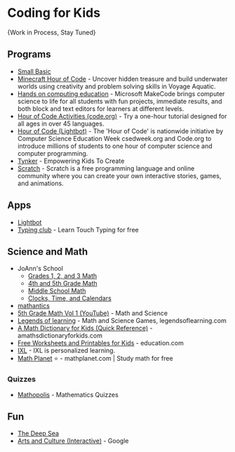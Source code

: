 # Coding for Kids

{Work in Process, Stay Tuned}

## Programs
* [Small Basic](https://smallbasic-publicwebsite.azurewebsites.net/)
* [Minecraft Hour of Code](https://www.microsoft.com/en-us/digital-skills/hour-of-code) - Uncover hidden treasure and build underwater worlds using creativity and problem solving skills in Voyage Aquatic. 
* [Hands on computing education](https://www.microsoft.com/en-us/makecode) - Microsoft MakeCode brings computer science to life for all students with fun projects, immediate results, and both block and text editors for learners at different levels.
* [Hour of Code Activities (code.org)](https://code.org/learn) - Try a one-hour tutorial designed for all ages in over 45 languages.
* [Hour of Code (Lightbot)](https://lightbot.com/hour-of-code.html) - The 'Hour of Code' is nationwide initiative by Computer Science Education Week csedweek.org and Code.org to introduce millions of students to one hour of computer science and computer programming.
* [Tynker](https://www.tynker.com/) - Empowering Kids To Create
* [Scratch](https://scratch.mit.edu/) - Scratch is a free programming language and online community where you can create your own interactive stories, games, and animations.

## Apps
* [Lightbot](https://lightbot.com/)
* [Typing club](https://www.typingclub.com/) - Learn Touch Typing for free

## Science and Math
* JoAnn's School
  * [Grades 1, 2, and 3 Math](https://www.youtube.com/c/JoAnnsSchool/playlists?view=50&sort=dd&shelf_id=6)
  * [4th and 5th Grade Math](https://www.youtube.com/c/JoAnnsSchool/playlists?view=50&sort=dd&shelf_id=13)
  * [Middle School Math](https://www.youtube.com/c/JoAnnsSchool/playlists?view=50&sort=dd&shelf_id=5)
  * [Clocks, Time, and Calendars](https://www.youtube.com/watch?v=11Mel03uTeg&list=PLKi4WTp6PRGWC6I3ltUlMls0rzLQJlcrl)
* [mathantics](https://www.youtube.com/user/mathantics/)
* [5th Grade Math Vol 1 (YouTube)](https://www.youtube.com/watch?v=xlK8Smp5Ug8&list=PLnVYEpTNGNtWNqjyerNHdzNHWema_0n2W) - Math and Science 
* [Legends of learning](https://www.legendsoflearning.com/) - Math and Science Games, legendsoflearning.com
* [A Math Dictionary for Kids (Quick Reference)](http://www.amathsdictionaryforkids.com/qr/a.html) - amathsdictionaryforkids.com
* [Free Worksheets and Printables for Kids](https://www.education.com/worksheets/) - education.com
* [IXL](https://www.ixl.com/) - IXL is personalized learning. 
* [Math Planet](https://www.mathplanet.com/) ⭐ - mathplanet.com | Study math for free

### Quizzes
* [Mathopolis](https://www.mathopolis.com/questions/quizzes.php) - Mathematics Quizzes

## Fun
* [The Deep Sea](https://neal.fun/deep-sea/)
* [Arts and Culture (Interactive)](https://artsandculture.withgoogle.com/en-us/national-parks-service/welcome) - Google
